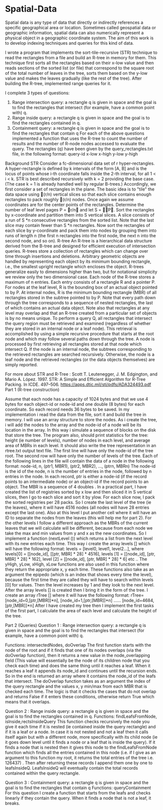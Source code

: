 # Spatial-Data

Spatial data is any type of data that directly or indirectly references a specific geographical area or location. Sometimes called geospatial data or geographic information, spatial data can also numerically represent a physical object in a geographic coordinate system. The aim of this work is to develop indexing techniques and queries for this kind of data. 

I wrote a program that implements the sort-tile-recursive (STR) technique to read the rectangles from a file and build an R-tree in memory for them. This technique first sorts all the rectangles based on their x-low value and then reads sections of the sorted list (or file) that correspond to the square root of the total number of leaves in the tree, sorts them based on the y-low value and makes the leaves gradually (like the rest of the tree). After building the R-tree, implemented range queries for it.

I  complete 3 types of questions:
1) Range intersection query: a rectangle q is given in space and the goal is to find the rectangles that intersect (for example, have a common point with) q.
2) Range inside query: a rectangle q is given in space and the goal is to find the rectangles contained in q.
3) Containment query: a rectangle q is given in space and the goal is to find the rectangles that contain q
For each of the above questions implemented a function that uses the R-tree to count the number of results and the number of R-node nodes accessed to evaluate the query. The rectangles (q) have been given by the query_rectangles.txt file, in the following format:
query-id x-low x-high y-low y-high

Background
STR
Consider a fc-dimensional data set of r hyper-rectangles. A hyper-rectangle is defined by k intervals of the form [A, B] and is the locus of points whose i-th coordinate falls inside the 2-th interval, for all 1 < i < k. 
STR is best described recursively with k = 2 providing the base case. (The case k = 1 is already handled well by regular B-trees.) Accordingly, we first consider a set of rectangles in the plane. The basic idea is to "tile" the data space using (r/n) vertical slices so that each slice contains enough rectangles to pack roughly (r/n) nodes. Once again we assume coordinates are for the center points of the rectangles. Determine the number of leaf level pages P = r/n and let S = P. Sort the rectangles by x-coordinate and partition them into S vertical slices. A slice consists of a run of S *n consecutive rectangles from the sorted list. Note that 
the last slice may contain fewer than S *n rectangles. Now sort the rectangles of each slice by y-coordinate and pack them into nodes by grouping them into runs of length n (the first n rectangles into the first node, the next n into the second node, and so on). 
R-tree
An R-tree is a hierarchical data structure derived from the B-tree and designed for efficient execution of intersection queries. R-trees store a collection of rectangles which can change over time through insertions and deletions. Arbitrary geometric objects are handled by representing each object by its minimum bounding rectangle, i.e., the smallest upright rectangle which encloses the object. R-trees generalize easily to dimensions higher than two, but for notational simplicity we review only the two dimensional case. 
Each node of the R-tree stores a maximum of n entries. Each entry consists of a rectangle R and a pointer P. For nodes at the leaf level, R is the bounding box of an actual object pointed to by P. At internal nodes, R is the minimum bounding rectangle (MBR) of all rectangles stored in the subtree pointed to by P. Note that every path down through the tree corresponds to a sequence of nested rectangles, the last of which contains an actual data object. Note also that rectangles at any level may overlap and that an R-tree created from a particular set of objects is by no means unique. 
To perform a query Q, all rectangles that intersect the query region must be retrieved and examined (regardless of whether they are stored in an internal node or a leaf node). This retrieval is accomplished by using a simple recursive procedure that starts at the root node and which may follow several paths down through the tree. A node is processed by first retrieving all rectangles stored at that node which intersect Q. If the node is an internal node, the subtrees corresponding to the retrieved rectangles are searched recursively. Otherwise, the node is a leaf node and the retrieved rectangles (or the data objects themselves) are simply reported. 

For more about STR and R-Tree : Scott T. Leutenegger, J. M. Edgington, and Mario A. López. 1997. STR: A Simple and Efficient Algorithm for R-Tree Packing. In ICDE. 497–506. 
 https://apps.dtic.mil/sti/pdfs/ADA324493.pdf 
Part 1 (R-tree construction)

Assume that  each node has a capacity of 1024 bytes and that we use 4 bytes for each object-id or node-id and one double (8 bytes) for each coordinate. So each record needs 36 bytes to be saved.
In my implementation i read the data from the file, sort it and build the tree in memory. I will use an array structure to store the nodes. As i create the tree, i will add the nodes to the array and the node-id of a node will be its location in the array. In this way i  simulate a sequence of blocks on the disk that store the tree.
The program also, should print statistics for the tree: height (ie number of levels), number of nodes in each level, and average area of MBRs in each level.
It should also write the tree representation in an rtree.txt output text file. The first line will have only the node-id of the tree root. The second row will have only the number of levels of the tree. Each of the following lines in the file will contain the data of a node in the following format:
node-id, n, (ptr1, MBR1), (ptr2, MBR2), ..., (ptrn, MBRn)
The node-id is the id of the node, n is the number of entries in the node, followed by n entries in the node. In each record, ptr is either a node-id (if the record points to an intermediate node) or an object-id if the record points to an object. The MBR is a sequence of 4 doubles <x-low> <x-high> <y-low> <y-high>.
In a practical part, I have created the list of registries sorted by x low and then sliced it in S vertical slices, then I go to each slice and sort it by ylow. For each slice now, I pack the sorted registries per 28 packs. So I create the last level of the tree (ie the leaves), where it will have 4516 nodes (all nodes will have 28 entries except the last one). Also at this level I put another cell where it will have an ID to separate the nodes from the leaves (this will help me for part 2).
For the other levels I follow a different approach as the MBRs of the current leaves that we will calculate will be different, because from each node we take the max and min values from y and x as the new coordinates. So I implement a function (nextLevel ())  which returns a list from the next level with its new entries each time. This way i create the array levels [] which will have the following format: 
levels = [level0, level1, level2…], where levels[0] = [[node_id], [[ptr, MBR] * 28] * 4516], levels [1] = [[node_id], [ptr, MBR] * 28] * 162], level [2] = [[node_id], [ptr, MBR] * 28] * 6] etc .. 
The yHigh, yLow, xHigh, xLow functions are also used in this function where they return the appropriate x, y each time. These functions also take as an argument the epipedo (which is an index that shows every time the level), because the first time they are called they will have to search within levels [0] for values. Then the level increases by 1 and they look to the next level.
After the array levels [] is created then I bring it in the form of the tree. I create an array rTree [] where it will have the following format:
 rTree= [node_id=0,[ptr,[MBR]]*n], [node_id=1,[ptr,[MBR]]*n] …… [node_id=4684,[ptr,[MBR]]*n]
After I have created my tree then I implement the first tasks of the first part, I calculate the area of each level and calculate the height of the tree.

Part 2 (Queries)
Question 1 : Range intersection query: a rectangle q is given in space and the goal is to find the rectangles that intersect (for example, have a common point with) q.

Functions: intersectedNodes, doOverlap 
The first function starts with the node of the root and if it finds that one of its nodes overlaps (via the doOverlap function), then it returns a new value in the node_overlapping field (This value will essentially be the node of its children node that you check each time) and does the same thing until it reaches a leaf. When it reaches a leaf it appends its node_id and continues until the recursion ends. So in the end is returned an array where it contains the node_id of the leafs that intersect. The doOverlap function takes as an argument the index of the query rectangle and the values x, y min/max from each MBR that is checked each time. The logic is that it checks the cases that do not overlap and returns False if it enters these conditions, otherwise return True which means that it overlaps.

Question 2 : Range inside query: a rectangle q is given in space and the goal is to find the rectangles contained in q.
Functions: findLeafsFromNode, isInside,rectsInsideQuery
This function checks recursively the node you give it each time if it is nested (ie contained inside the query rectangle) and if it is a leaf or a node. In case it is not nested and not a leaf then it calls itself again but with a different node, more specifically with its child node (ie it goes down level until it finds a node or a leaf that is inside the query). If it finds a node that is nested then it gives this node to the findLeafsFromNode function which finds all the entries contained in this node (i.e. if I give as an argument to this function my root, it returns the total entries of the tree i.e. 126437) . Then after returning these records I append them one by one to leafsInsideQ. LeafsInsideQ will eventually contain the total records contained within the query rectangle.

Question 3 : Containment query: a rectangle q is given in space and the goal is to find the rectangles that contain q
Functions: queryContainment
For this question I create a function that starts from the leafs and checks linearly if they contain the query. When it finds a node that is not a leaf, it breaks.

